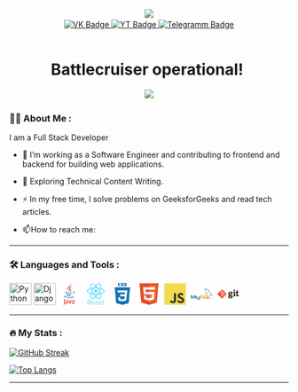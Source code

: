 <div id="header" align="center">
  <img src="https://media.giphy.com/media/v1.Y2lkPTc5MGI3NjExZTVjYTUxNWlkdnpwdXZ5c3dwd3RuejljMnRjZHhvN2x1b3IwaWtmbiZlcD12MV9pbnRlcm5hbF9naWZfYnlfaWQmY3Q9Zw/kXFpgStKE2Ypi/giphy.gif" width="300"/>
</div>

<div id="badges" align="center">
  <a href="https://vk.com/biryukov2016">
    <img src="https://img.shields.io/badge/вконтакте-%232E87FB.svg?&style=for-the-badge&logo=vk&logoColor=white" alt="VK Badge"/>
  </a>
  <a href="https://www.youtube.com/channel/UCg8l7qzI-2jkgsmdw9op_Bw">
    <img src="https://img.shields.io/badge/YouTube-FF0000?style=for-the-badge&logo=youtube&logoColor=white" alt="YT Badge"/>
  </a>
  <a href="https://t.me/GlobalRak">
    <img src="https://img.shields.io/badge/Telegram-2CA5E0?style=for-the-badge&logo=telegram&logoColor=white" alt="Telegramm Badge"/>
  </a>
</div>

<div class="badges" align="center">
  <img src="https://komarev.com/ghpvc/?username=Gl0balRak&style=flat-square&color=blue" alt=""/>
</div>

<div class="badges" align="center">
  <h1>
    Battlecruiser operational!
    <img src="https://media.giphy.com/media/q28kEOeNJDgiqcTDsi/giphy.gif" alt=""/>
  </h1>
</div>

<div align="center">
  <img src="giphy.webp"/>
</div>

### :woman_technologist: About Me :
I am a Full Stack Developer
- :telescope: I’m working as a Software Engineer and contributing to frontend and backend for building web applications.

- :seedling: Exploring Technical Content Writing.

- :zap: In my free time, I solve problems on GeeksforGeeks and read tech articles.

- :mailbox:How to reach me:

---

### :hammer_and_wrench: Languages and Tools :

<div>
  <img src="https://github.com/devicons/devicon/blob/master/icons/git/python-original-wordmark.svg" title="Python" **alt="Git" width="40" height="40"/>
    <img src="https://github.com/devicons/devicon/blob/master/icons/git/django-original-wordmark.svg" title="Django" **alt="Git" width="40" height="40"/>
  <img src="https://github.com/devicons/devicon/blob/master/icons/java/java-original-wordmark.svg" title="Java" alt="Java" width="40" height="40"/>&nbsp;
  <img src="https://github.com/devicons/devicon/blob/master/icons/react/react-original-wordmark.svg" title="React" alt="React" width="40" height="40"/>&nbsp;
  <img src="https://github.com/devicons/devicon/blob/master/icons/css3/css3-plain-wordmark.svg"  title="CSS3" alt="CSS" width="40" height="40"/>&nbsp;
  <img src="https://github.com/devicons/devicon/blob/master/icons/html5/html5-original.svg" title="HTML5" alt="HTML" width="40" height="40"/>&nbsp;
  <img src="https://github.com/devicons/devicon/blob/master/icons/javascript/javascript-original.svg" title="JavaScript" alt="JavaScript" width="40" height="40"/>&nbsp;
  <img src="https://github.com/devicons/devicon/blob/master/icons/mysql/mysql-original-wordmark.svg" title="MySQL"  alt="MySQL" width="40" height="40"/>&nbsp;
  <img src="https://github.com/devicons/devicon/blob/master/icons/git/git-original-wordmark.svg" title="Git" **alt="Git" width="40" height="40"/>
</div>

---

### :fire: My Stats :
[![GitHub Streak](http://github-readme-streak-stats.herokuapp.com?user=Gl0balRak&theme=dark&background=000000)](https://git.io/streak-stats)

[![Top Langs](https://github-readme-stats.vercel.app/api/top-langs/?username=Gl0balRak&layout=compact&theme=vision-friendly-dark)](https://github.com/anuraghazra/github-readme-stats)

---

<!-- BLOG-POST-LIST:START -->
<!-- BLOG-POST-LIST:END -->

